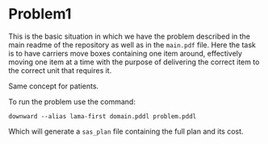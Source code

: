 # Problem1

This is the basic situation in which we have the problem described in the main readme of the repository as well as in the `main.pdf` file.
Here the task is to have carriers move boxes containing one item around, effectively moving one item at a time with the purpose of delivering the correct item to the correct unit that requires it.

Same concept for patients.

To run the problem use the command:

```
downward --alias lama-first domain.pddl problem.pddl
```

Which will generate a `sas_plan` file containing the full plan and its cost.
